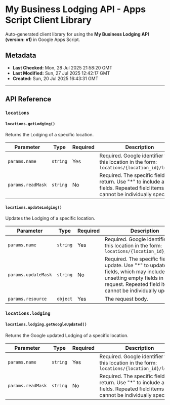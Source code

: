 # My Business Lodging API - Apps Script Client Library

Auto-generated client library for using the **My Business Lodging API (version: v1)** in Google Apps Script.

## Metadata

- **Last Checked:** Mon, 28 Jul 2025 21:58:20 GMT
- **Last Modified:** Sun, 27 Jul 2025 12:42:17 GMT
- **Created:** Sun, 20 Jul 2025 16:43:31 GMT



---

## API Reference

### `locations`

#### `locations.getLodging()`

Returns the Lodging of a specific location.

| Parameter | Type | Required | Description |
|---|---|---|---|
| `params.name` | `string` | Yes | Required. Google identifier for this location in the form: `locations/{location_id}/lodging` |
| `params.readMask` | `string` | No | Required. The specific fields to return. Use "*" to include all fields. Repeated field items cannot be individually specified. |

#### `locations.updateLodging()`

Updates the Lodging of a specific location.

| Parameter | Type | Required | Description |
|---|---|---|---|
| `params.name` | `string` | Yes | Required. Google identifier for this location in the form: `locations/{location_id}/lodging` |
| `params.updateMask` | `string` | No | Required. The specific fields to update. Use "*" to update all fields, which may include unsetting empty fields in the request. Repeated field items cannot be individually updated. |
| `params.resource` | `object` | Yes | The request body. |

### `locations.lodging`

#### `locations.lodging.getGoogleUpdated()`

Returns the Google updated Lodging of a specific location.

| Parameter | Type | Required | Description |
|---|---|---|---|
| `params.name` | `string` | Yes | Required. Google identifier for this location in the form: `locations/{location_id}/lodging` |
| `params.readMask` | `string` | No | Required. The specific fields to return. Use "*" to include all fields. Repeated field items cannot be individually specified. |